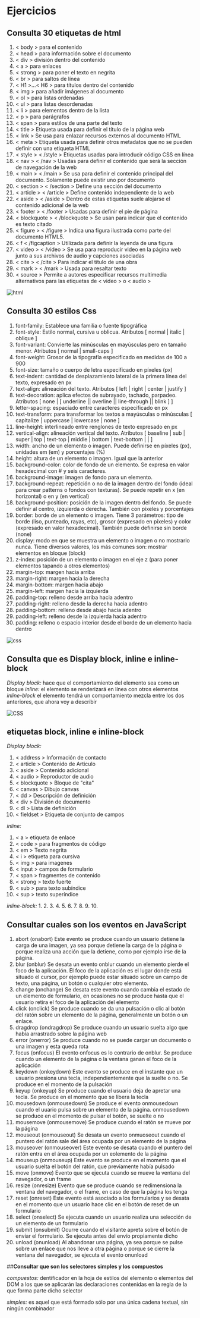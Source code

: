 # Ejercicios
## **Consulta 30 etiquetas de html**
1. < body > para el contenido
2. < head > para información sobre el documento
3. < div > división dentro del contenido
4. < a > para enlaces
5. < strong > para poner el texto en negrita
6. < br > para saltos de línea
7. < H1 >…< H6 > para títulos dentro del contenido
8. < img > para añadir imágenes al documento
9. < ol > para listas ordenadas
10. < ul > para listas desordenadas
11. < li > para elementos dentro de la lista
12. < p > para parágrafos
13. < span > para estilos de una parte del texto
14. < title > </title> Etiqueta usada para definir el título de la página web
15. < link > Se usa para enlazar recursos externos al documento HTML
16. < meta > Etiqueta usada para definir otros metadatos que no se pueden definir con una etiqueta HTML
17. < style > < /style > Etiquetas usadas para introducir código CSS en línea
18. < nav > < /nav > Usadas para definir el contenido que será la sección de navegación de la web
19. < main > < /main > Se usa para definir el contenido principal del documento. Solamente puede existir uno por documento
20. < section > < /section > Define una sección del documento
21. < article > < /article > Define contenido independiente de la web
22. < aside > < /aside > Dentro de estas etiquetas suele alojarse el contenido adicional de la web
23. < footer > < /footer > Usadas para definir el pie de página
24. < blockquote > < /blockquote > Se usan para indicar que el contenido es texto citado
25. < figure > < /figure > Indica una figura ilustrada como parte del documento HTML5.
26. < f<igcaption > < /figcaption > Utilizada para definir la leyenda de una figura
27. < video > < /video > Se usa para reproducir video en la página web junto a sus archivos de audio y capciones asociadas
28. < cite > < /cite > Para indicar el título de una obra
29. < mark > < /mark > Usada para resaltar texto
30. < source > Permite a autores especificar recursos multimedia alternativos para las etiquetas de < video > o < audio >
  
![html](https://programacion.net/files/article/20161223111243_html5.jpg)

## **Consulta 30 estilos Css**
1. font-family: Establece una familia o fuente tipográfica
2. font-style: Estilo normal, cursiva u oblicua. Atributos [ normal | italic | oblique ]
3. font-variant: Convierte las minúsculas en mayúsculas pero en tamaño menor. Atributos [ normal | small-caps ]
4. font-weight: Grosor de la tipografía especificado en medidas de 100 a 900
5. font-size: tamaño o cuerpo de letra especificado en píxeles (px)
6. text-indent: cantidad de desplazamiento lateral de la primera línea del texto, expresado en px
7. text-align: alineación del texto. Atributos [ left | right | center | justify ]
8. text-decoration: aplica efectos de subrayado, tachado, parpadeo. Atributos [ none | [ underline || overline || line-through || blink ] ]
9. letter-spacing: espaciado entre caracteres especificado en px
10. text-transform: para transformar los textos a mayúsculas o minúsculas [ capitalize | uppercase | lowercase | none ]
11. line-height: interlineado entre renglones de texto expresado en px
12. vertical-align: alineación vertical del texto. Atributos [ baseline | sub | super | top | text-top | middle | bottom | text-bottom | <porcentaje> | <longitud> ]
13. width: ancho de un elemento o imagen. Puede definirse en píxeles (px), unidades em (em) y porcentajes (%)
14. height: altura de un elemento o imagen. Igual que la anterior
15. background-color: color de fondo de un elemento. Se expresa en valor hexadecimal con # y seis caracteres.
16. background-image: imagen de fondo para un elemento.
17. background-repeat: repetición o no de la imagen dentro del fondo (ideal para crear patterns o fondos con texturas). Se puede repetir en x (en horizontal) o en y (en vertical)
18. background-position: posición de la imagen dentro del fondo. Se puede definir al centro, izquierda o derecha. También con píxeles y porcentajes
19. border: borde de un elemento o imagen. Tiene 3 parámetros: tipo de borde (liso, punteado, rayas, etc), grosor (expresado en píxeles) y color (expresado en valor hexadecimal). También puede definirse sin borde (none)
20. display: modo en que se muestra un elemento o imagen o no mostrarlo nunca. Tiene diversos valores, los más comunes son: mostrar elementos en bloque (block)
21. z-index: posición de un elemento o imagen en el eje z (para poner elementos tapando a otros elementos)
22. margin-top: margen hacia arriba
23. margin-right: margen hacia la derecha
24. margin-bottom: margen hacia abajo
25. margin-left: margen hacia la izquierda
26. padding-top: relleno desde arriba hacia adentro
27. padding-right: relleno desde la derecha hacia adentro
28. padding-bottom: relleno desde abajo hacia adentro
29. padding-left: relleno desde la izquierda hacia adentro
30. padding: relleno o espacio interior desde el borde de un elemento hacia dentro
  
![css](https://f9s9t9d6.rocketcdn.me/wp-content/uploads/2020/04/Artboard-11-1024x724.png)

## **Consulta que es Display block, inline e inline-block**

*Display block:* hace que el comportamiento del elemento sea como un bloque
*inline:* el elemento se renderizará en línea con otros elementos
*inline-block* el elemento tendrá un comportamiento mezcla entre los dos anteriores, que ahora voy a describir
  
![CSS](https://i.ytimg.com/vi/Mlzz1xRB0sc/maxresdefault.jpg)

## **etiquetas block, inline e inline-block**

*Display block:*
1. < address > Información de contacto
2. < article > Contenido de Articulo
3. < aside > Contenido adicional
4. < audio > Reproductor de audio
5. < blockquote > Bloque de "cita"
6. < canvas > Dibujo canvas
7. < dd > Descripción de definición
8. < div > División de documento
9. < dl > Lista de definición
10. < fieldset > Etiqueta de conjunto de campos

*inline:*
1. < a > etiqueta de enlace
2. < code > para fragmentos de código
3. < em > Texto negrita
4. < i > etiqueta para cursiva
5. < img > para imagenes
6. < input > campos de formulario
7. < span > fragmentes de contenido
8. < strong > texto fuerte
9. < sub > para texto subíndice
10. < sup > texto superíndice

*inline-block:*
1.
2.
3.
4.
5.
6.
7.
8.
9.
10.
  
## **Consultar cuales son los eventos en JavaScript**
1. abort (onabort) Este evento se produce cuando un usuario detiene la carga de una imagen, ya sea porque detiene la carga de la página o porque realiza una acción que la detiene, como por ejemplo irse de la página.
2. blur (onblur) Se desata un evento onblur cuando un elemento pierde el foco de la aplicación. El foco de la aplicación es el lugar donde está situado el cursor, por ejemplo puede estar situado sobre un campo de texto, una página, un botón o cualquier otro elemento.
3. change (onchange) Se desata este evento cuando cambia el estado de un elemento de formulario, en ocasiones no se produce hasta que el usuario retira el foco de la aplicación del elemento 
4. click (onclick) Se produce cuando se da una pulsación o clic al botón del ratón sobre un elemento de la página, generalmente un botón o un enlace.
5. dragdrop (ondragdrop) Se produce cuando un usuario suelta algo que había arrastrado sobre la página web
6. error (onerror) Se produce cuando no se puede cargar un documento o una imagen y esta queda rota
7. focus (onfocus) El evento onfocus es lo contrario de onblur. Se produce cuando un elemento de la página o la ventana ganan el foco de la aplicación
8. keydown (onkeydown) Este evento se produce en el instante que un usuario presiona una tecla, independientemente que la suelte o no. Se produce en el momento de la pulsación
9. keyup (onkeyup) Se produce cuando el usuario deja de apretar una tecla. Se produce en el momento que se libera la tecla
10. mousedown (onmousedown) Se produce el evento onmousedown cuando el uuario pulsa sobre un elemento de la página. onmousedown se produce en el momento de pulsar el botón, se suelte o no
11. mousemove (onmousemove) Se produce cuando el ratón se mueve por la página
12. mouseout (onmouseout) Se desata un evento onmuoseout cuando el puntero del ratón sale del área ocupada por un elemento de la página
13. mouseover (onmouseover) Este evento se desata cuando el puntero del ratón entra en el área ocupada por un eolemento de la página
14. mouseup (onmouseup) Este evento se produce en el momento que el usuario suelta el botón del ratón, que previamente había pulsado
15. move (onmove) Evento que se ejecuta cuando se mueve la ventana del navegador, o un frame
16. resize (onresize) Evento que se produce cuando se redimensiona la ventana del navegador, o el frame, en caso de que la página los tenga
17. reset (onreset) Este evento está asociado a los formularios y se desata en el momento que un usuario hace clic en el botón de reset de un formulario
18. select (onselect) Se ejecuta cuando un usuario realiza una selección de un elemento de un formulario
19. submit (onsubmit) Ocurre cuando el visitante apreta sobre el botón de enviar el formulario. Se ejecuta antes del envío propiamente dicho
20. unload (onunload) Al abandonar una página, ya sea porque se pulse sobre un enlace que nos lleve a otra página o porque se cierre la ventana del navegador, se ejecuta el evento onunload
  
##**Consultar que son los selectores simples y los compuestos**
  
*compuestos:* dentificador en la hoja de estilos del elemento o elementos del DOM a los que se aplicarán las declaraciones contenidas en la regla de la que forma parte dicho selector
  
*simples:* es aquel que está formado sólo por una única cadena textual, sin ningún combinador
  
  
  
